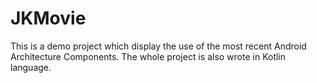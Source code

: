 # JKMovie
This is a demo project which display the use of the most recent Android Architecture Components. The whole project is also wrote in Kotlin language.
